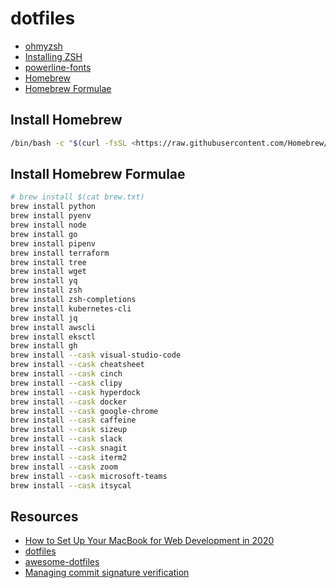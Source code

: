 # dotfiles

- [ohmyzsh](https://github.com/ohmyzsh/ohmyzsh)
- [Installing ZSH](https://github.com/ohmyzsh/ohmyzsh/wiki/Installing-ZSH)
- [powerline-fonts](https://github.com/powerline/fonts)
- [Homebrew](https://brew.sh/)
- [Homebrew Formulae](https://formulae.brew.sh/)

## Install Homebrew

``` bash
/bin/bash -c "$(curl -fsSL <https://raw.githubusercontent.com/Homebrew/install/HEAD/install.sh>)"
```

## Install Homebrew Formulae

``` bash
# brew install $(cat brew.txt)
brew install python
brew install pyenv
brew install node
brew install go
brew install pipenv
brew install terraform
brew install tree
brew install wget
brew install yq
brew install zsh
brew install zsh-completions
brew install kubernetes-cli
brew install jq
brew install awscli
brew install eksctl
brew install gh
brew install --cask visual-studio-code
brew install --cask cheatsheet
brew install --cask cinch
brew install --cask clipy
brew install --cask hyperdock
brew install --cask docker
brew install --cask google-chrome
brew install --cask caffeine
brew install --cask sizeup
brew install --cask slack
brew install --cask snagit
brew install --cask iterm2
brew install --cask zoom
brew install --cask microsoft-teams
brew install --cask itsycal
```

## Resources

- [How to Set Up Your MacBook for Web Development in 2020](https://medium.com/better-programming/setting-up-your-mac-for-web-development-in-2020-659f5588b883#589f)
- [dotfiles](https://dotfiles.github.io/)
- [awesome-dotfiles](https://github.com/webpro/awesome-dotfiles)
- [Managing commit signature verification](https://docs.github.com/en/free-pro-team@latest/github/authenticating-to-github/managing-commit-signature-verification)
